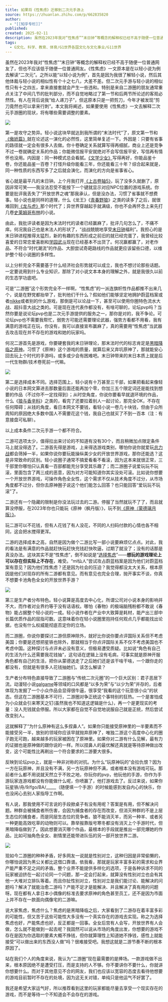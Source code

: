 ```yaml
---
title: 如果将《性焦虑》迁移到二次元手游上
source: https://zhuanlan.zhihu.com/p/662835820
author:
  - "[[知乎专栏]]"
published: 
created: 2025-02-11
description: 虽然在2023年我对“性焦虑”“末日钟”等概念的解释权已经不高于随便一位普通网友了，但也不应该低于随便一位普通网友。《性焦虑》一文原本是在以轻小说为例去解读“二次元”。之所以能“以轻小说为例”，首先是因…
tags:
  - G文化、科学、教育、体育/G1世界各国文化与文化事业/G11世界
---
```

虽然在2023年我对“性焦虑”“末日钟”等概念的解释权已经不高于随便一位普通网友了，但也不应该低于随便一位普通网友。《性焦虑》一文原本是在以轻小说为例去解读“二次元”。之所以能“以轻小说为例”，首先是因为我很了解轻小说，然后其他体裁与轻小说的相似性有个十之七八，大差不差。但二次元手游与轻小说的相似性只有十之四五，拿来直接套就会产生一些违和。特别是来自二游圈的朋友通常重点关注了中间几节的批判部分，而不自觉地略过了第一节和后两节所论述的客观必然性。有人在背后说我“给人递刀子”，但这原本只是一把剪刀，今年才被发现“剪刀竟然也可以拿来行刺”。本文我将阐述，如果要使用《性焦虑》一文去解释二次元手游圈的现状，将有哪些需要调整的要素。

![](https://pic4.zhimg.com/v2-f0486a8429a4e05e1d4bbe1d7bb2575b_1440w.jpg)

第一是攻守之势异。轻小说这块早就达到我所谓的“末法时代”了，原文第一节和[《傲娇篇》](https://zhida.zhihu.com/search?content_id=235425398&content_type=Article&match_order=1&q=%E3%80%8A%E5%82%B2%E5%A8%87%E7%AF%87%E3%80%8B&zhida_source=entity)就在论述这一演化的必然性，这里简单复述一下。外因是：只要有省事的路径就一定会有很多人去做。你十卷确定关系就算写得再细腻，商业上还是竞争不过一卷就确定关系的作品；你能微信报平安就绝对不会写信报平安，写信再有情怀也没用。内因是：同一种模式总会看腻。[《文学少女》](https://zhida.zhihu.com/search?content_id=235425398&content_type=Article&match_order=1&q=%E3%80%8A%E6%96%87%E5%AD%A6%E5%B0%91%E5%A5%B3%E3%80%8B&zhida_source=entity)写得再好，你能品鉴十卷，你还能品鉴一百卷？打怪升级你能看三年，你还能看三十年？综合起来就是，同一种性质的东西写多了之后就会演化，而演化的方向是省事省心。

省心就是最平凡的末日钟。上个月我打开[《上古卷轴5》](https://zhida.zhihu.com/search?content_id=235425398&content_type=Article&match_order=1&q=%E3%80%8A%E4%B8%8A%E5%8F%A4%E5%8D%B7%E8%BD%B45%E3%80%8B&zhida_source=entity)，玩了没多久就删了，原因非常可笑——我没法忍受不能按下一个键就显示对应NPC位置的游戏系统。你要是批评我丢失了“开放世界之魂”那我承认，但是没办法，习惯了省事就不想费事。轻小说也是同样的道理，什么《龙王》《[青春野狼](https://zhida.zhihu.com/search?content_id=235425398&content_type=Article&match_order=1&q=%E9%9D%92%E6%98%A5%E9%87%8E%E7%8B%BC&zhida_source=entity)》之类的读多了之后，就很难回到[《龙与虎》](https://zhida.zhihu.com/search?content_id=235425398&content_type=Article&match_order=1&q=%E3%80%8A%E9%BE%99%E4%B8%8E%E8%99%8E%E3%80%8B&zhida_source=entity)那个时代了；异世界穿越起手就满级，你也不会再怀念上来先打几卷[史莱姆哥布林](https://zhida.zhihu.com/search?content_id=235425398&content_type=Article&match_order=1&q=%E5%8F%B2%E8%8E%B1%E5%A7%86%E5%93%A5%E5%B8%83%E6%9E%97&zhida_source=entity)的小说。

由此，我批评读者是因为末法时代的读者已经赢麻了，批评几句怎么了，不痛不痒。何况我自己也是末法人的形状了，“战战兢兢地享受[末日钟](https://zhida.zhihu.com/search?content_id=235425398&content_type=Article&match_order=3&q=%E6%9C%AB%E6%97%A5%E9%92%9F&zhida_source=entity)福利”。我担心的是末日钟进程推得太猛烈，新的有趣的东西形成之前旧的就已经完蛋了，我曾经比较喜爱的日常恋爱喜剧和[学园武斗](https://zhida.zhihu.com/search?content_id=235425398&content_type=Article&match_order=1&q=%E5%AD%A6%E5%9B%AD%E6%AD%A6%E6%96%97&zhida_source=entity)现在已经基本不出货了。何况赢都赢了，对老作品、不符合“时代潮流”的作品、大胆尝试奇葩路线的作品就更应该留些口德，以维护整个轻小说圈的多样性。

以上分析完全不需要基于什么经济社会形势就可以成立，我也不想讨论那些话题。一定要说用到什么专业知识，那除了对小说文本本身的理解之外，就是我很久以前的生态学功底吧。

可是“二游圈”这个形势完全不一样啊，“性焦虑”的一派连旗帜性作品都推不出来几个，说是在野党都抬举了，批判他们干什么？假如他们能够坚定地拥护蔚蓝档案或者[nikke](https://zhida.zhihu.com/search?content_id=235425398&content_type=Article&match_order=1&q=nikke&zhida_source=entity)或者别的什么游戏，那倒是可以论战一下，甚至可以使用你圈特色流水大战、超抖音大战之类的。可是现在连代表作都没有，有啥可聊的，论坛pvp吗？当然你要是说论坛pvp也是二次元手游提供的服务之一，那你是对的，我不争论。可论坛pvp也不需要我帮忙，弱势方可能还需要理论武器，强势方看都不用看，我有满意的游戏正在玩，你没有，我可以直接宣布赢麻了，真的需要用“性焦虑”当武器去攻击现在并不存在的游戏和她的玩家吗。

何况二游首先是游戏，你要硬套我的末日钟理论，那末法时代的标志肯定是[黑暗降临之原神](https://zhida.zhihu.com/search?content_id=235425398&content_type=Article&match_order=1&q=%E9%BB%91%E6%9A%97%E9%99%8D%E4%B8%B4%E4%B9%8B%E5%8E%9F%E7%A5%9E&zhida_source=entity)。习惯了《原神》这个游戏的质量，就算后来又弃坑原神了，那就能安心回去玩上个时代的手游吗，或多或少会有困难吧。末日钟带来的末日本质上就是后一代生物群/技术卷死前一代嘛。

![](https://pic4.zhimg.com/v2-e950f6c182d270a94d9d81bda6f5f7f3_1440w.jpg)

第二是选择成本不同。选择范围上，轻小说有十万甚至三千部，如果把看起来像轻小说的日本网文算进去那数量后面还能再加个零，你加三五个限定词还是能找到想要的作品（不过你不一定找得到）；从时空角度，你说你要看早就退环境的作品，什么《[狼与香辛料](https://zhida.zhihu.com/search?content_id=235425398&content_type=Article&match_order=1&q=%E7%8B%BC%E4%B8%8E%E9%A6%99%E8%BE%9B%E6%96%99&zhida_source=entity)》之类的，看完了还要拉着别人一起讨论，那完全OK，不存在任何障碍；从钱的角度，看日本网文不要钱，看轻小说一卷几十块钱，但由于众所周知的原因绝大多数中国人不需要花这个钱，我自己也就买了不到一百本（注：有意接盘可私聊）。

以上成本条件二次元手游一个都不符合。

二游可选项太少，值得拉出来讨论的不知道有没有30个，而且稍微加点限定条件马上就没得选了。二游首先得是游戏，上来得选游戏类别，哪怕你说你就爱玩[总力战](https://zhida.zhihu.com/search?content_id=235425398&content_type=Article&match_order=1&q=%E6%80%BB%E5%8A%9B%E6%88%98&zhida_source=entity)都会筛掉一半，如果你说你要玩能操纵美少女的开放世界游戏，那你还能选？这是非常致命的区别。轻小说圈子通常不搞爱看看不看滚，因为这本来就很正常，三千部里你哪怕只认真看一百部都能充分享受其乐趣了；而二游圈子说爱玩玩不玩滚，里面包含了两三成的恶意，因为对方可能知道你其实没处可滚。比如说你想要一个开放世界游戏，可操作角色全女性，这个需求不仅从技术角度不过分，从市场角度都不过分，但你去原神圈子说这个他们能怎么回答？也只能回答“爱玩玩不玩滚”了。

二游还有一个隐藏的限制是你没法玩过去的二游。停服了当然就玩不了了，而且就算没停服，在2023年你也只能玩《原神（枫丹版）》，玩不到[《原神（蒙德璃月版）》](https://zhida.zhihu.com/search?content_id=235425398&content_type=Article&match_order=1&q=%E3%80%8A%E5%8E%9F%E7%A5%9E%EF%BC%88%E8%92%99%E5%BE%B7%E7%92%83%E6%9C%88%E7%89%88%EF%BC%89%E3%80%8B&zhida_source=entity)。

玩二游可以不花钱，但有人花钱了有人没花，不同的人扫码付款的心情也各不相同，这会把水搅得更浑。

二游的选择成本之高，自然是因为做个二游比写一部小说要麻烦亿点点。对此，我的看法是有满意的作品就赶快玩赶快充钱赶快吹逼，过期了就没了；没有的话那是真没办法。这块其实不是“性焦虑”，倒不如说是“[选择焦虑](https://zhida.zhihu.com/search?content_id=235425398&content_type=Article&match_order=1&q=%E9%80%89%E6%8B%A9%E7%84%A6%E8%99%91&zhida_source=entity)”——**想玩的游戏理论上可以存在但实际上不存在**，难受。“ml仙人”尝试攻占蔚蓝档案是因为他们对蔚蓝档案有意见？因为他们性焦虑？还是因为社会的压迫？我觉得都没太大关系，根本原因是他们对现存的所有二游都有意见。而有意见也完全合理，抛开事实不谈，你真不想要卡池角色全女的开放世界手游？

![](https://pic2.zhimg.com/v2-fdd755f74b067dcff53da41046e1e11b_1440w.jpg)

第三是生产者分布特色。轻小说算是高度去中心化，所谓公司对小说本身的影响并不大，而作者对业界约等于没有话语权。哪怕《春物》的极端脑残粉都不敢说《春物》能占据整个轻小说的一成。轻小说作者在产业中大致算是耗材，能产出三部中长篇优质作品的屈指可数。这意味着你在轻小说圈里抱持任何观点几乎都能找出论据，也没有什么权威能彻底否定你的立场。

而二游圈，你说你要探讨二游但原神除外，就好比你说你要点评国际关系但不考虑美国；你要是还想把星铁也除外，那就相当于你点评国际关系不仅不考虑美国也不考虑中国。这种探讨与点评未必没有意义，但极易遭受质疑。比如说“角色有自己的生活为什么还需要我花钱抽”，这句话在逻辑上没有毛病，可事实就是原神开服角色都有自己的生活，把你从蒙德送走了之后她们还是该干啥干啥，一个跟你走的都没有，但就是有很多人花钱抽她们。该怎么解读？

生产者分布特色直接导致了二游圈与“传统二次元圈”的一个巨大区别：君子恶居下流。动漫轻小说[galgame](https://zhida.zhihu.com/search?content_id=235425398&content_type=Article&match_order=1&q=galgame&zhida_source=entity)等领域的口风都是“以多为荣”与“以少为荣”并存的，后者体现为发掘了一个小众作品会显得很牛逼，很享受“我看的这个玩意很小众”的状态。但这在二游圈基本不可行，二游圈对争正统这个事特别的狂热。一个是害怕成为小众就会引来寒天之钉(虽然我也不知道这逻辑是什么)，再一个是更现实的考量：没人充钱就会停服。所以大家都在自觉不自觉地说服自己就是正统，然后尝试改变别人。

这就解释了“为什么原神有这么多捏鼻人”。如果你只能接受原神里的一半要素而不能接受另一半，放别的领域你应该早就抛弃原神了，唯独二游这个高度中心化的圈子跑无可跑，越来越多的玩家被困在了原神里。如果你对二游有什么见解，最有力的证据也是原神做的跟你说的一样。所以捏鼻人的最优解还真就是等待原神做出改变，这个可能性比再刷出一个符合要求的二游要大很多。

反映到论坛pvp上，就是一种非对称的对抗。为什么“玩原神玩的”会拉仇恨？因为一方在玩原神，并且没有不满，另一方玩原神但不满，或者根本没有游戏可玩。那前者什么都不用说就天然立于不败之地，你玩你的pvp，他玩他的手游，你作为手游玩家连游戏都没有你能做什么呢，你喷赢了，他打游戏去了。反过来说，如果你玩星铁/舟/9/fgo/BA/\_\_\_\_\_（随便填一个手游）的时候能感到发自内心的快乐，你也没闲心去别人家指导工作啊。

有人说，那我使用不可言说的手段掀桌子有没有用呢？答案是有用，但不解决问题。种群会被捕食者所伤害，会因为捕食者的存在而改变，但消灭种群的不是上层生态位的捕食者，而是同层生态位的竞争者。狼不能消灭羊，而另一种羊、或者另一种更能高效吃草的动物则可以。靠举报靠版号寒冬都没有消灭上个手游时代，但黑暗降临做到了。因此想要消灭哪个作品，最根本的手段就是推出一部完爆她的作品，比如可抽角色全女、剧情里还能带进队伍的另一部开放世界二游。

![](https://pica.zhimg.com/v2-38279fbacafd3ef79276d7432dec8794_1440w.jpg)

现如今二游圈的种种矛盾，好多网友一说就是性别对立，这种归因是非常偷懒的，你哪怕说因为黑公关都比这借口靠谱。依我看，那就是玩家丰富多彩的需求和业界产能严重不足之间的矛盾。整个业界不能提供多样化的选项，于是各种诉求不同的玩家被迫挤在一起讨论同一个问题，那一定会打起来，就算没有性别对立也会有其他一大堆对立排队等着。而且你扯性别对立，性别对立是我们能讨论、能解决的问题吗？解决了就能治愈二游吗？产能不足才是能解决、并且解决了真有用的问题呀。现在都有人拿日本小偶像的标准去要求原神的角色甚至员工，还不是因为市面上并不存在一款面向偶像宅的二游嘛。

说大家焦虑，焦虑什么？焦虑的是黑暗降临之后，大家看到了二游存在着丰富多彩的可能性，但又苦于这些可能性大多没有一个真实存在的游戏去实现。称之为选择焦虑也好，产能焦虑也好，反正都是一回事。全女后宫有人会写，开放世界有人会做，怎么就不能做到一起去呢？我固然可以说从市场的角度出发，你想要的游戏不存在是因为你选取的要素大概不挣钱，但你就算理性上知道她不挣钱，感性上就能接受“可以做出来的东西没人做”吗？很难接受吧。我想这就是二游节奏不断的根本原因了。

站在我们个人的角度来说，我认为“二游圈”现在最需要的是捧场。一款游戏做不出来，根本原因绝不是遭受打压，而是支持的人不够。你不要讲你不要什么，你就讲你想要什么。而对于其他意见不合的网友，我们也应该以宽容的态度去看待他想要的游戏目前暂时不存在的处境，因为这无关对错，单纯只是他运气不好罢了。

我还是希望大家运气好，所以推荐看到这里的玩家都能尽量去享受一个现实存在的游戏，而不是等待一个不知道会不会存在的游戏。